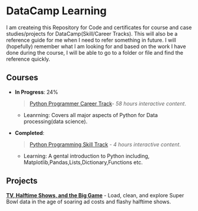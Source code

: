 # DataCamp Learning 
I am createing this Repository for Code and certificates for course and case studies/projects for DataCamp(Skill/Career Tracks). This will also be a reference guide for me when I need to refer something in future. 
I will (hopefully) remember what I am looking for and based on the work I have done during the course, I will be able to go to a folder or file and find the reference quickly. 


## Courses

* **In Progress**:  24%
  > [Python Programmer Career Track](https://github.com/shashwatc12/DataCampLearning/tree/master/02%20Python_Programmer-CareerTrack)- *58 hours interactive content*.
    - Leanrning: Covers all major aspects of Python for Data processing(data science).  

* **Completed**:
  > [Python Programming Skill Track](https://github.com/shashwatc12/DataCampLearning/tree/master/04%20Python_Programming-SkillTrack) - *4 hours interactive content*.
    - Learning: A gental introduction to Python including, Matplotlib,Pandas,Lists,Dictionary,Functions etc.

## Projects

 [**TV, Halftime Shows, and the Big Game**](https://github.com/shashwatc12/DataCampLearning/tree/master/01%20Projects-DataCamp)
    - Load, clean, and explore Super Bowl data in the age of soaring ad costs and flashy halftime shows.
